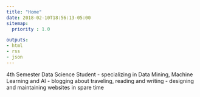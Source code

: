 ```yaml
---
title: "Home"
date: 2018-02-10T18:56:13-05:00
sitemap:
  priority : 1.0

outputs:
- html
- rss
- json
---
```

<p>4th Semester Data Science Student - specializing in Data Mining, Machine Learning and AI - blogging about traveling, reading and writing - designing and maintaining websites in spare time</p>
